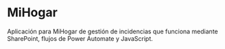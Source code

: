 # MiHogar

Aplicación para MiHogar de gestión de incidencias que funciona mediante SharePoint, flujos de Power Automate y JavaScript. 
